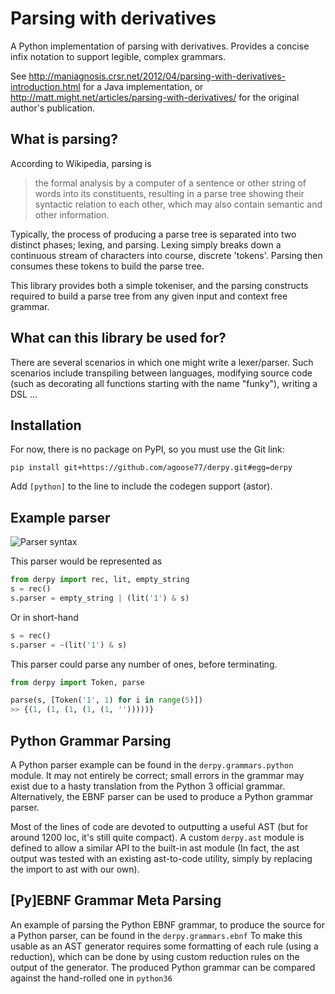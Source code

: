 # Parsing with derivatives
A Python implementation of parsing with derivatives. Provides a concise infix notation to support legible, complex grammars.

See http://maniagnosis.crsr.net/2012/04/parsing-with-derivatives-introduction.html for a Java implementation, or http://matt.might.net/articles/parsing-with-derivatives/ for the original author's publication.

## What is parsing?
According to Wikipedia, parsing is 
> the formal analysis by a computer of a sentence or other string of words into its constituents, resulting in a parse tree showing their syntactic relation to each other, which may also contain semantic and other information.

Typically, the process of producing a parse tree is separated into two distinct phases; lexing, and parsing.
Lexing simply breaks down a continuous stream of characters into course, discrete 'tokens'. Parsing then consumes these tokens to build the parse tree. 

This library provides both a simple tokeniser, and the parsing constructs required to build a parse tree from any given input and context free grammar.

## What can this library be used for?
There are several scenarios in which one might write a lexer/parser. Such scenarios include transpiling between languages, modifying source code (such as decorating all functions starting with the name "funky"), writing a DSL ...

## Installation
For now, there is no package on PyPI, so you must use the Git link:

`pip install git+https://github.com/agoose77/derpy.git#egg=derpy`

Add `[python]` to the line to include the codegen support (astor).

## Example parser
![Parser syntax](https://latex.codecogs.com/png.latex?\dpi{150}&space;\large&space;s&space;=&space;\epsilon&space;|&space;1&space;\cdot&space;s)

This parser would be represented as 
```python
from derpy import rec, lit, empty_string
s = rec()
s.parser = empty_string | (lit('1') & s)
```

Or in short-hand
```python
s = rec()
s.parser = ~(lit('1') & s)
```

This parser could parse any number of ones, before terminating.
```python
from derpy import Token, parse

parse(s, [Token('1', 1) for i in range(5)])
>> {(1, (1, (1, (1, (1, '')))))}
```


## Python Grammar Parsing
A Python parser example can be found in the `derpy.grammars.python` module.
It may not entirely be correct; small errors in the grammar may exist due to a hasty translation from the Python 3 official grammar. Alternatively, the EBNF parser can be used to produce a Python grammar parser.

Most of the lines of code are devoted to outputting a useful AST (but for around 1200 loc, it's still quite compact). A custom `derpy.ast` module is defined to allow a similar API to the built-in ast module (In fact, the ast output was tested with an existing ast-to-code utility, simply by replacing the import to ast with our own).

## [Py]EBNF Grammar Meta Parsing
An example of parsing the Python EBNF grammar, to produce the source for a Python parser, can be found in the `derpy.grammars.ebnf`
To make this usable as an AST generator requires some formatting of each rule (using a reduction), which can be done by using custom reduction rules on the output of the generator. The produced Python grammar can be compared against the hand-rolled one in `python36`
